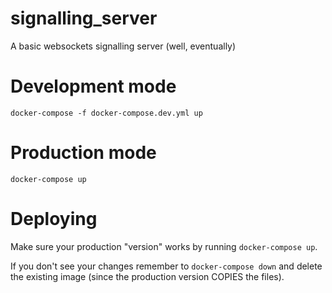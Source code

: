 # signalling_server
A basic websockets signalling server (well, eventually)


# Development mode

`
docker-compose -f docker-compose.dev.yml up
`

# Production mode

`
docker-compose up
`

# Deploying

Make sure your production "version" works by running `docker-compose up`.

If you don't see your changes remember to `docker-compose down` and delete the existing image (since the production version COPIES the files).
